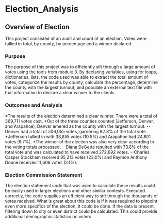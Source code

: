 # Election_Analysis

## Overview of Election
This project consisted of an audit and count of an election. Votes were tallied in total, by county, by percentage and a winner declared.

### Purpose
The purpose of this project was to efficiently sift through a large amount of votes using the tools from module 3. By declaring variables, using for loops, dictionaries, lists, the code used was able to extract the total amount of votes, categorize the results by county, calculate the percentage, determine the county with the largest turnout, and populate an external text file with that information to declare a clear winner to the clients. 

### Outcomes and Analysis
*The results of the election determined a clear winner. There were a total of 369,711 votes cast.
*Out of the three counties counted (Jefferson, Denver, and Arapahoe), Denver emered as the county with the largest turnout.
--Denver had a total of 306,055 votes, garnering 82.8% of the total vote
*Jefferson tallied in with 38,855 votes (10.5%) and Arapahoe had 24,801 votes (6.7%).
*The winner of the election was also very clear according to the voting totals processed.
--Diana DeGette resulted with 73.8% of the total vote and was calculated to have received 272,892 votes.
--Charles Casper Stockham received 85,213 votes (23.0%) and Raymon Anthony Doane received 11,606 votes (3.1%).

### Election Commission Statement
The election statement code that was used to calculate these results could be easily used in larger elections and other similar contests. Executed correctly, the code supplies an efficient way to sift through the thousands of votes received. What is great about this code is if it was required to pinpoint even more specifics of the election, it could be done. If the data is present, filtering down to city or even district could be calculated. This could provide additional demographic statistics on voters. 